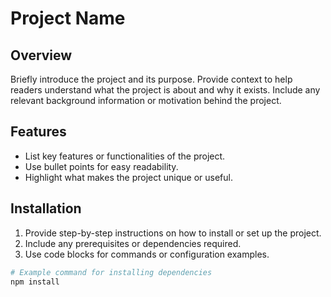 # Project Name

## Overview

Briefly introduce the project and its purpose. Provide context to help readers understand what the project is about and why it exists. Include any relevant background information or motivation behind the project.

## Features

- List key features or functionalities of the project.
- Use bullet points for easy readability.
- Highlight what makes the project unique or useful.

## Installation

1. Provide step-by-step instructions on how to install or set up the project.
2. Include any prerequisites or dependencies required.
3. Use code blocks for commands or configuration examples.

```bash
# Example command for installing dependencies
npm install

